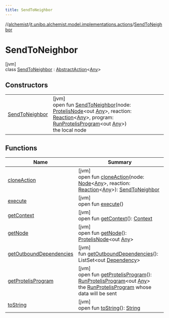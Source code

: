 ```yaml
---
title: SendToNeighbor
---
```

//[alchemist](../../../index.html)/[it.unibo.alchemist.model.implementations.actions](../index.html)/[SendToNeighbor](index.html)



# SendToNeighbor



[jvm]\
class [SendToNeighbor](index.html) : [AbstractAction](../-abstract-action/index.html)<[Any](https://kotlinlang.org/api/latest/jvm/stdlib/kotlin/-any/index.html)>



## Constructors


| | |
|---|---|
| [SendToNeighbor](-send-to-neighbor.html) | [jvm]<br>open fun [SendToNeighbor](-send-to-neighbor.html)(node: [ProtelisNode](../../it.unibo.alchemist.model.implementations.nodes/-protelis-node/index.html)<out [Any](https://kotlinlang.org/api/latest/jvm/stdlib/kotlin/-any/index.html)>, reaction: [Reaction](../../it.unibo.alchemist.model.interfaces/-reaction/index.html)<[Any](https://kotlinlang.org/api/latest/jvm/stdlib/kotlin/-any/index.html)>, program: [RunProtelisProgram](../-run-protelis-program/index.html)<out [Any](https://kotlinlang.org/api/latest/jvm/stdlib/kotlin/-any/index.html)>)<br>the local node |


## Functions


| Name | Summary |
|---|---|
| [cloneAction](clone-action.html) | [jvm]<br>open fun [cloneAction](clone-action.html)(node: [Node](../../it.unibo.alchemist.model.interfaces/-node/index.html)<[Any](https://kotlinlang.org/api/latest/jvm/stdlib/kotlin/-any/index.html)>, reaction: [Reaction](../../it.unibo.alchemist.model.interfaces/-reaction/index.html)<[Any](https://kotlinlang.org/api/latest/jvm/stdlib/kotlin/-any/index.html)>): [SendToNeighbor](index.html) |
| [execute](execute.html) | [jvm]<br>open fun [execute](execute.html)() |
| [getContext](get-context.html) | [jvm]<br>open fun [getContext](get-context.html)(): [Context](../../it.unibo.alchemist.model.interfaces/-context/index.html) |
| [getNode](get-node.html) | [jvm]<br>open fun [getNode](get-node.html)(): [ProtelisNode](../../it.unibo.alchemist.model.implementations.nodes/-protelis-node/index.html)<out [Any](https://kotlinlang.org/api/latest/jvm/stdlib/kotlin/-any/index.html)> |
| [getOutboundDependencies](../-abstract-action/get-outbound-dependencies.html) | [jvm]<br>fun [getOutboundDependencies](../-abstract-action/get-outbound-dependencies.html)(): ListSet<out [Dependency](../../it.unibo.alchemist.model.interfaces/-dependency/index.html)> |
| [getProtelisProgram](get-protelis-program.html) | [jvm]<br>open fun [getProtelisProgram](get-protelis-program.html)(): [RunProtelisProgram](../-run-protelis-program/index.html)<out [Any](https://kotlinlang.org/api/latest/jvm/stdlib/kotlin/-any/index.html)><br>the [RunProtelisProgram](../-run-protelis-program/index.html) whose data will be sent |
| [toString](to-string.html) | [jvm]<br>open fun [toString](to-string.html)(): [String](https://docs.oracle.com/javase/8/docs/api/java/lang/String.html) |

